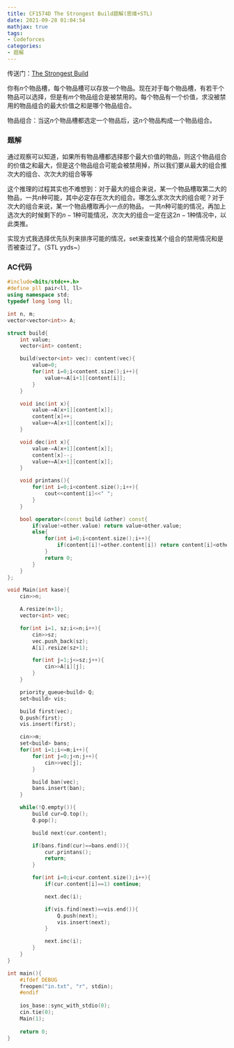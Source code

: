 ```yaml
---
title: CF1574D The Strongest Build题解(思维+STL)
date: 2021-09-28 01:04:54
mathjax: true
tags:
- Codeforces
categories: 
- 题解
---
```


传送门：[The Strongest Build](https://codeforces.com/problemset/problem/1574/D)



你有$n$个物品槽，每个物品槽可以存放一个物品。现在对于每个物品槽，有若干个物品可以选择，但是有$m$个物品组合是被禁用的。每个物品有一个价值，求没被禁用的物品组合的最大价值之和是哪个物品组合。



物品组合：当这$n$个物品槽都选定一个物品后，这$n$个物品构成一个物品组合。

<!--more-->

### 题解

通过观察可以知道，如果所有物品槽都选择那个最大价值的物品，则这个物品组合的价值之和最大，但是这个物品组合可能会被禁用掉，所以我们要从最大的组合推次大的组合、次次大的组合等等



这个推理的过程其实也不难想到：对于最大的组合来说，某一个物品槽取第二大的物品，一共$n$种可能，其中必定存在次大的组合。哪怎么求次次大的组合呢？对于次大的组合来说，某一个物品槽取再小一点的物品， 一共$n$种可能的情况，再加上选次大的时候剩下的$n-1$种可能情况，次次大的组合一定在这$2n-1$种情况中，以此类推。



实现方式我选择优先队列来排序可能的情况，set来查找某个组合的禁用情况和是否被查过了。（STL yyds~）



### AC代码

```cpp
#include<bits/stdc++.h>
#define pll pair<ll, ll>
using namespace std;
typedef long long ll;

int n, m;
vector<vector<int>> A;

struct build{
    int value;
    vector<int> content;

    build(vector<int> vec): content(vec){
        value=0;
        for(int i=0;i<content.size();i++){
            value+=A[i+1][content[i]];
        }
    }

    void inc(int x){
        value-=A[x+1][content[x]];
        content[x]++;
        value+=A[x+1][content[x]];
    }

    void dec(int x){
        value-=A[x+1][content[x]];
        content[x]--;
        value+=A[x+1][content[x]];
    }

    void printans(){
        for(int i=0;i<content.size();i++){
            cout<<content[i]<<" ";
        }
    }

    bool operator<(const build &other) const{
        if(value!=other.value) return value<other.value;
        else{
            for(int i=0;i<content.size();i++){
                if(content[i]!=other.content[i]) return content[i]<other.content[i];
            }
            return 0;
        }
    }
};

void Main(int kase){
    cin>>n;

    A.resize(n+1);
    vector<int> vec;

    for(int i=1, sz;i<=n;i++){
        cin>>sz;
        vec.push_back(sz);
        A[i].resize(sz+1);

        for(int j=1;j<=sz;j++){
            cin>>A[i][j];
        }
    }

    priority_queue<build> Q;
    set<build> vis;

    build first(vec);
    Q.push(first);
    vis.insert(first);

    cin>>m;
    set<build> bans;
    for(int i=1;i<=m;i++){
        for(int j=0;j<n;j++){
            cin>>vec[j];
        }

        build ban(vec);
        bans.insert(ban);
    }

    while(!Q.empty()){
        build cur=Q.top();
        Q.pop();

        build next(cur.content);

        if(bans.find(cur)==bans.end()){
            cur.printans();
            return;
        }

        for(int i=0;i<cur.content.size();i++){
            if(cur.content[i]==1) continue;

            next.dec(i);

            if(vis.find(next)==vis.end()){
                Q.push(next);
                vis.insert(next);
            }

            next.inc(i);
        }
    }
}

int main(){
    #ifdef DEBUG
    freopen("in.txt", "r", stdin);
    #endif
    
    ios_base::sync_with_stdio(0);
    cin.tie(0);
    Main(1);
    
    return 0;
}
```

